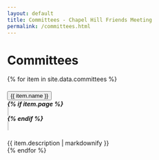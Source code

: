 ```yaml
---
layout: default
title: Committees - Chapel Hill Friends Meeting
permalink: /committees.html
---
```

<h1 class="mb-2">Committees</h1>

<div class="accordion">
  {% for item in site.data.committees %}
    <div class="card">
      <div class="card-header py-2" id="heading-{{ item.name | slugify }}">
        <h5 class="mb-0 d-flex align-items-center">
          <div class="mr-auto p-2">
            <button class="btn btn-link collapsed accordionButton" data-toggle="collapse" data-target="#{{ item.name | slugify }}" aria-expanded="false" aria-controls="{{ item.name | slugify }}">
              {{ item.name }}
            </button>
          </div>
          {% if item.page %}
            <div class="px-2 mx-0">
              <a class="noIcon btn btn-light py-1 px-2 m-0" style="border: solid 2px #ddd"
                href="{{ site.baseurl }}{{ item.page }}">
                  <span class="far fa-sticky-note"></span></a>
            </div>
          {% endif %}
          <div class="px-2 mx-0">
            <a class="noIcon btn btn-light py-1 px-2 m-0" style="border: solid 2px #ddd" href="mailto:{% if item.email %}{{ item.email }}{% else %}{{ item.name | downcase | remove: ' '}}{% endif %}@chapelhillfriends.org"><span class="far fa-envelope"></span></a>
          </div>
        </h5>
      </div>
      <div id="{{ item.name | slugify }}" class="collapse autoScroll" aria-labelledby="heading-{{ item.name | slugify }}" data-parent=".accordion">
        <div class="card-body">
          {{ item.description | markdownify }}
        </div>
      </div>
    </div>
  {% endfor %}
</div>
